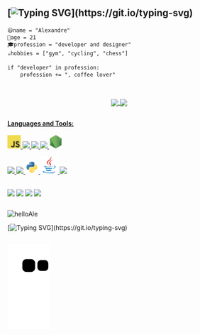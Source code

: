## [![Typing SVG](https://readme-typing-svg.demolab.com?font=Fira+Code&size=24&duration=3000&pause=1000&color=FFD700&width=435&lines=Salut!)](https://git.io/typing-svg)
<div>
 
    😃name = "Alexandre"
    👾age = 21
    🎓profession = "developer and designer"
    ☕hobbies = ["gym", "cycling", "chess"]

    if "developer" in profession:
        profession += ", coffee lover"

 
</div>


##

 <div align="center">
   <a href="https://github.com/helloAle"> <br>
    <img height="210em" align="center" src="https://github-readme-stats.vercel.app/api/top-langs/?username=helloAle&theme=nord" />
    <img height="210em" align="center" src="https://github-readme-stats.vercel.app/api?username=helloAle&show_icons=true&theme=nord&include_all_commits=true&count_private=true"/>
 </div> 
   
 ##
<h4>Languages and Tools:</h4>
 
<code><img height="30" src="https://raw.githubusercontent.com/github/explore/80688e429a7d4ef2fca1e82350fe8e3517d3494d/topics/javascript/javascript.png"></code>
<code><img height="30" src="https://upload.wikimedia.org/wikipedia/commons/thumb/4/4c/Typescript_logo_2020.svg/1200px-Typescript_logo_2020.svg.png"></code>
 <code><img height="30" src="https://cdn.jsdelivr.net/gh/devicons/devicon/icons/css3/css3-plain.svg"></code>
 <code><img height="30" src="https://cdn.jsdelivr.net/gh/devicons/devicon/icons/html5/html5-plain.svg"></code>
<code><img height="30" src="https://raw.githubusercontent.com/github/explore/80688e429a7d4ef2fca1e82350fe8e3517d3494d/topics/nodejs/nodejs.png"></code>

 <code><img height="30" src="https://cdn.jsdelivr.net/gh/devicons/devicon/icons/c/c-plain.svg"></code>
 <code><img height="30" src="https://cdn.jsdelivr.net/gh/devicons/devicon/icons/cplusplus/cplusplus-plain.svg"></code>
 <code><img height="30" src="https://raw.githubusercontent.com/devicons/devicon/master/icons/python/python-original.svg"></code>
 <code><img height="40" src="https://raw.githubusercontent.com/devicons/devicon/master/icons/java/java-original.svg"></code>
 <code><img height="30" src="https://cdn.jsdelivr.net/gh/devicons/devicon/icons/postgresql/postgresql-plain.svg"></code>
  
  ##
   <div>
        <div align="left">
        <a text align="left" href = "mailto:ale.oliveira.deet@gmail.com">
         <img align="center" src="https://img.shields.io/badge/-Gmail-%23333?style=for-the-badge&logo=gmail&logoColor=white"   target="_blank"></a>
        <a text align="left" href="https://www.linkedin.com/in/alexandre-oliveira-819ba6195/" target="_blank">
         <img align="center" src="https://img.shields.io/badge/-LinkedIn-%230077B5?style=for-the-badge&logo=linkedin&logoColor=white" target="_blank"></a> 
        <a href="https://discord.gg/TbpAYFjbfT" target="_blank">
         <img align="center" src="https://img.shields.io/badge/Discord-7289DA?style=for-the-badge&logo=discord&logoColor=white" target="_blank"></a> 
        <a href="https://www.instagram.com/szxand/" target="_blank">
         <img align="center" src="https://img.shields.io/badge/-Instagram-%23E4405F?style=for-the-badge&logo=instagram&logoColor=white"     target="_blank"></a>
         </div>
   </div>
 
 ##
  
  <img align="center" alt="helloAle" height="158" src="https://media.giphy.com/media/6KGPoV1Z61IpDZyTeN/giphy.gif">
  
[![Typing SVG](https://readme-typing-svg.demolab.com?font=Fira+Code&size=14&duration=3000&pause=1000&color=FFD700&width=435&lines=Até+mais+e+obrigado+pelos+peixes!!)](https://git.io/typing-svg)
<!--   [![Typing SVG](https://readme-typing-svg.demolab.com?font=Fira+Code&size=24&duration=3000&pause=1000&color=38BDAE&width=435&lines=e+obrigado+pelos+peixes!)](https://git.io/typing-svg) -->
 
 ##
 
 ![Snake animation](https://github.com/helloAle/helloAle/blob/output/github-contribution-grid-snake.svg)
